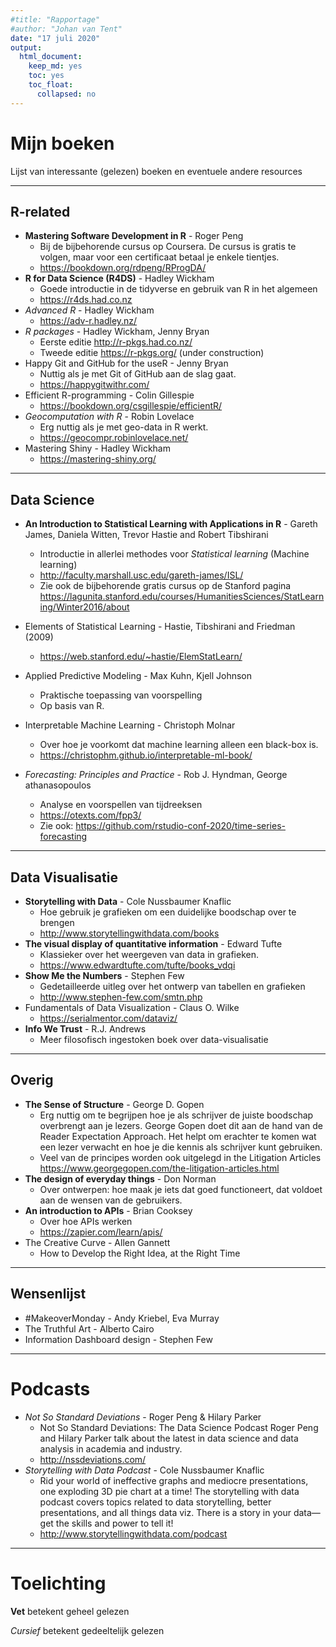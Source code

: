 ```yaml
---
#title: "Rapportage"
#author: "Johan van Tent"
date: "17 juli 2020"
output:
  html_document: 
    keep_md: yes
    toc: yes
    toc_float:
      collapsed: no
---
```


# Mijn boeken

Lijst van interessante (gelezen) boeken en eventuele andere resources

---

## R-related

- **Mastering Software Development in R** - Roger Peng
    - Bij de bijbehorende cursus op Coursera. De cursus is gratis te volgen, maar voor een certificaat betaal je enkele tientjes.
    - <https://bookdown.org/rdpeng/RProgDA/>
- **R for Data Science (R4DS)** - Hadley Wickham
    - Goede introductie in de tidyverse en gebruik van R in het algemeen
    - <https://r4ds.had.co.nz>
- *Advanced R* - Hadley Wickham
    - <https://adv-r.hadley.nz/>
- *R packages* - Hadley Wickham, Jenny Bryan
    - Eerste editie <http://r-pkgs.had.co.nz/> 
    - Tweede editie <https://r-pkgs.org/> (under construction)
- Happy Git and GitHub for the useR - Jenny Bryan
    - Nuttig als je met Git of GitHub aan de slag gaat.
    - <https://happygitwithr.com/>
- Efficient R-programming - Colin Gillespie
    - <https://bookdown.org/csgillespie/efficientR/>
- *Geocomputation with R* - Robin Lovelace
    - Erg nuttig als je met geo-data in R werkt.
    - <https://geocompr.robinlovelace.net/>
- Mastering Shiny - Hadley Wickham
    - <https://mastering-shiny.org/>

---

## Data Science

-  **An Introduction to Statistical Learning with Applications in R** -  Gareth James, Daniela Witten, Trevor Hastie and Robert Tibshirani
    - Introductie in allerlei methodes voor *Statistical learning* (Machine learning)
    - <http://faculty.marshall.usc.edu/gareth-james/ISL/>
    - Zie ook de bijbehorende gratis cursus op de Stanford pagina
    <https://lagunita.stanford.edu/courses/HumanitiesSciences/StatLearning/Winter2016/about>
- Elements of Statistical Learning - Hastie, Tibshirani and Friedman (2009)
    - <https://web.stanford.edu/~hastie/ElemStatLearn/>
- Applied Predictive Modeling - Max Kuhn, Kjell Johnson
    - Praktische toepassing van voorspelling
    - Op basis van R.
- Interpretable Machine Learning - Christoph Molnar
    - Over hoe je voorkomt dat machine learning alleen een black-box is.
    - <https://christophm.github.io/interpretable-ml-book/>
    
- *Forecasting: Principles and Practice* - Rob J. Hyndman, George athanasopoulos
    - Analyse en voorspellen van tijdreeksen
    - <https://otexts.com/fpp3/>
    - Zie ook: <https://github.com/rstudio-conf-2020/time-series-forecasting>

---

## Data Visualisatie

- **Storytelling with Data** - Cole Nussbaumer Knaflic
    - Hoe gebruik je grafieken om een duidelijke boodschap over te brengen
    - <http://www.storytellingwithdata.com/books>
- **The visual display of quantitative information** - Edward Tufte
    - Klassieker over het weergeven van data in grafieken.
    - <https://www.edwardtufte.com/tufte/books_vdqi>
- **Show Me the Numbers** - Stephen Few
    - Gedetailleerde uitleg over het ontwerp van tabellen en grafieken
    - <http://www.stephen-few.com/smtn.php>
- Fundamentals of Data Visualization - Claus O. Wilke
    - <https://serialmentor.com/dataviz/>
- **Info We Trust** - R.J. Andrews
    - Meer filosofisch ingestoken boek over data-visualisatie



---

## Overig

- **The Sense of Structure** - George D. Gopen
    - Erg nuttig om te begrijpen hoe je als schrijver de juiste boodschap overbrengt aan je lezers. George Gopen doet dit aan de hand van de Reader Expectation Approach. Het helpt om erachter te komen wat een lezer verwacht en hoe je die kennis als schrijver kunt gebruiken.
    - Veel van de principes worden ook uitgelegd in the Litigation Articles <https://www.georgegopen.com/the-litigation-articles.html>
- **The design of everyday things** - Don Norman
    - Over ontwerpen: hoe maak je iets dat goed functioneert, dat voldoet aan de wensen van de gebruikers.
- **An introduction to APIs** - Brian Cooksey
    - Over hoe APIs werken
    - <https://zapier.com/learn/apis/>
- The Creative Curve - Allen Gannett
    - How to Develop the Right Idea, at the Right Time


---

## Wensenlijst

- #MakeoverMonday - Andy Kriebel, Eva Murray
- The Truthful Art - Alberto Cairo
- Information Dashboard design - Stephen Few

---

# Podcasts

- *Not So Standard Deviations* - Roger Peng & Hilary Parker
    - Not So Standard Deviations: The Data Science Podcast Roger Peng and Hilary Parker talk about the latest in data science and data analysis in academia and industry.
    - <http://nssdeviations.com/>
- *Storytelling with Data Podcast* - Cole Nussbaumer Knaflic
    - Rid your world of ineffective graphs and mediocre presentations, one exploding 3D pie chart at a time! The storytelling with data podcast covers topics related to data storytelling, better presentations, and all things data viz. There is a story in your data—get the skills and power to tell it!
    - <http://www.storytellingwithdata.com/podcast>
    
---

# Toelichting
    
**Vet** betekent geheel gelezen

*Cursief* betekent gedeeltelijk gelezen
